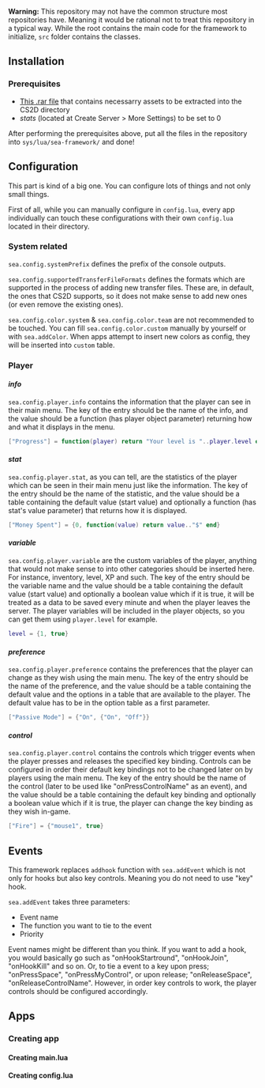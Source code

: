 **Warning:** This repository may not have the common structure most repositories have. Meaning it would be rational not to treat this repository in a typical way. While the root contains the main code for the framework to initialize, `src` folder contains the classes.

## Installation
### Prerequisites
- [This .rar file](https://drive.google.com/file/d/1EMIctNNLyLCj5evG6EyggphmpHiX0gT3/view?usp=sharing) that contains necessarry assets to be extracted into the CS2D directory
- *stats* (located at Create Server > More Settings) to be set to 0

After performing the prerequisites above, put all the files in the repository into `sys/lua/sea-framework/` and done!

## Configuration
This part is kind of a big one. You can configure lots of things and not only small things.

First of all, while you can manually configure in `config.lua`, every app individually can touch these configurations with their own `config.lua` located in their directory.

### System related
`sea.config.systemPrefix` defines the prefix of the console outputs.

`sea.config.supportedTransferFileFormats` defines the formats which are supported in the process of adding new transfer files. These are, in default, the ones that CS2D supports, so it does not make sense to add new ones (or even remove the existing ones).

`sea.config.color.system` & `sea.config.color.team` are not recommended to be touched. You can fill `sea.config.color.custom` manually by yourself or with `sea.addColor`. When apps attempt to insert new colors as config, they will be inserted into `custom` table.

### Player
#### *info*
`sea.config.player.info` contains the information that the player can see in their main menu. The key of the entry should be the name of the info, and the value should be a function (has player object parameter) returning how and what it displays in the menu.
```lua
["Progress"] = function(player) return "Your level is "..player.level end
```
#### *stat*
`sea.config.player.stat`, as you can tell, are the statistics of the player which can be seen in their main menu just like the information. The key of the entry should be the name of the statistic, and the value should be a table containing the default value (start value) and optionally a function (has stat's value parameter) that returns how it is displayed.
```lua
["Money Spent"] = {0, function(value) return value.."$" end}
```
#### *variable*
`sea.config.player.variable` are the custom variables of the player, anything that would not make sense to into other categories should be inserted here. For instance, inventory, level, XP and such. The key of the entry should be the variable name and the value should be a table containing the default value (start value) and optionally a boolean value which if it is true, it will be treated as a data to be saved every minute and when the player leaves the server. The player variables will be included in the player objects, so you can get them using `player.level` for example.
```lua
level = {1, true}
```
#### *preference*
`sea.config.player.preference` contains the preferences that the player can change as they wish using the main menu. The key of the entry should be the name of the preference, and the value should be a table containing the default value and the options in a table that are available to the player. The default value has to be in the option table as a first parameter.
```lua
["Passive Mode"] = {"On", {"On", "Off"}}
```
#### *control*
`sea.config.player.control` contains the controls which trigger events when the player presses and releases the specified key binding. Controls can be configured in order their default key bindings not to be changed later on by players using the main menu. The key of the entry should be the name of the control (later to be used like "onPressControlName" as an event), and the value should be a table containing the default key binding and optionally a boolean value which if it is true, the player can change the key binding as they wish in-game.
```lua
["Fire"] = {"mouse1", true}
```
## Events
This framework replaces `addhook` function with `sea.addEvent` which is not only for hooks but also key controls. Meaning you do not need to use "key" hook.

`sea.addEvent` takes three parameters:
* Event name
* The function you want to tie to the event
* Priority

Event names might be different than you think. If you want to add a hook, you would basically go such as "onHookStartround", "onHookJoin", "onHookKill" and so on. Or, to tie a event to a key upon press; "onPressSpace", "onPressMyControl", or upon release; "onReleaseSpace", "onReleaseControlName". However, in order key controls to work, the player controls should be configured accordingly.

## Apps
### Creating app


#### Creating main.lua

#### Creating config.lua

